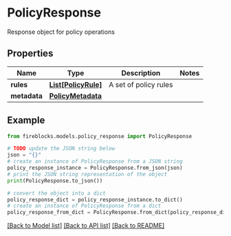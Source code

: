 # PolicyResponse

Response object for policy operations

## Properties

Name | Type | Description | Notes
------------ | ------------- | ------------- | -------------
**rules** | [**List[PolicyRule]**](PolicyRule.md) | A set of policy rules | 
**metadata** | [**PolicyMetadata**](PolicyMetadata.md) |  | 

## Example

```python
from fireblocks.models.policy_response import PolicyResponse

# TODO update the JSON string below
json = "{}"
# create an instance of PolicyResponse from a JSON string
policy_response_instance = PolicyResponse.from_json(json)
# print the JSON string representation of the object
print(PolicyResponse.to_json())

# convert the object into a dict
policy_response_dict = policy_response_instance.to_dict()
# create an instance of PolicyResponse from a dict
policy_response_from_dict = PolicyResponse.from_dict(policy_response_dict)
```
[[Back to Model list]](../README.md#documentation-for-models) [[Back to API list]](../README.md#documentation-for-api-endpoints) [[Back to README]](../README.md)


